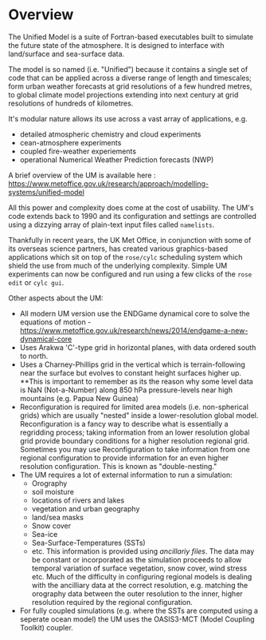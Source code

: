 # Overview

The Unified Model is a suite of Fortran-based executables built to simulate the future state of the atmosphere. It is designed to interface with land/surface and sea-surface data.

The model is so named (i.e. "Unified") because it contains a single set of code that can be applied across a diverse range of length and timescales; form urban weather forecasts at grid resolutions of a few hundred metres, to global climate model projections extending into next century at grid resolutions of hundreds of kilometres.

It's modular nature allows its use across a vast array of applications, e.g.
- detailed atmospheric chemistry and cloud experiments
- cean-atmosphere experiments
- coupled fire-weather experiements
- operational Numerical Weather Prediction forecasts (NWP)

A brief overview of the UM is available here : https://www.metoffice.gov.uk/research/approach/modelling-systems/unified-model

All this power and complexity does come at the cost of usability. The UM's code extends back to 1990 and its configuration and settings are controlled using a dizzying array of plain-text input files called `namelists`.

Thankfully in recent years, the UK Met Office, in conjunction with some of its overseas science partners, has created various graphics-based applications which sit on top of the `rose/cylc` scheduling system which shield the use from much of the underlying complexity. Simple UM experiments can now be configured and run using a few clicks of the `rose edit` or `cylc gui`.

Other aspects about the UM:
- All modern UM version use the ENDGame dynamical core to solve the equations of motion - https://www.metoffice.gov.uk/research/news/2014/endgame-a-new-dynamical-core
- Uses Arakwa 'C'-type grid in horizontal planes, with data ordered south to north. 
- Uses a Charney-Phillips grid in the vertical which is terrain-following near the surface but evolves to constant height surfaces higher up. **This is important to remember as its the reason why some level data is NaN (Not-a-Number) along 850 hPa pressure-levels near high mountains (e.g. Papua New Guinea)
- Reconfiguration is required for limited area models (i.e. non-spherical grids) which are usually "nested" inside a lower-resolution global model. Reconfiguration is a fancy way to describe what is essentially a regridding process; taking information from an lower resolution global grid provide boundary conditions for a higher resolution regional grid. Sometimes you may use Reconfiguration to take information from one regional configuration to provide information for an even  higher resolution configuration. This is known as "double-nesting."
- The UM requires a lot of external information to run a simulation:
    - Orography
    - soil moisture
    - locations of rivers and lakes
    - vegetation and urban geography
    - land/sea masks
    - Snow cover
    - Sea-ice
    - Sea-Surface-Temperatures (SSTs) 
    - etc. 
This information is provided using *ancillariy files*. The data may be constant or incorporated as the simulation proceeds to allow temporal variation of surface vegetation, snow cover, wind stress etc. Much of the difficulty in configuring regional models is dealing with the ancilliary data at the correct resolution, e.g. matching the orography data between the outer resolution to the inner, higher resolution required by the regional configuration.
- For fully coupled simulations (e.g. where the SSTs are computed using a seperate ocean model) the UM uses the OASIS3-MCT (Model Coupling Toolkit) coupler.